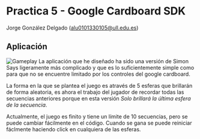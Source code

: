 # Practica 5 - Google Cardboard SDK
Jorge González Delgado (alu0101330105@ull.edu.es)

## Aplicación
![Gameplay](Example.gif)
La aplicación que he diseñado ha sido una versión de Simon Says ligeramente más complicado y que es lo suficientemente simple como para que no se encuentre limitado por los controles del google cardboard.

La forma en la que se plantea el juego es através de 5 esferas que brillarán de forma aleatoria, es ahora el trabajo del jugador de recordar todas las secuencias anteriores porque en esta versión *Solo brillará la última esfera de la secuencia*.

Actualmente, el juego es finito y tiene un límite de 10 secuencias, pero se puede cambiar fácilmente en el código. Cuando se gana se puede reiniciar fáclmente haciendo click en cualquiera de las esferas.